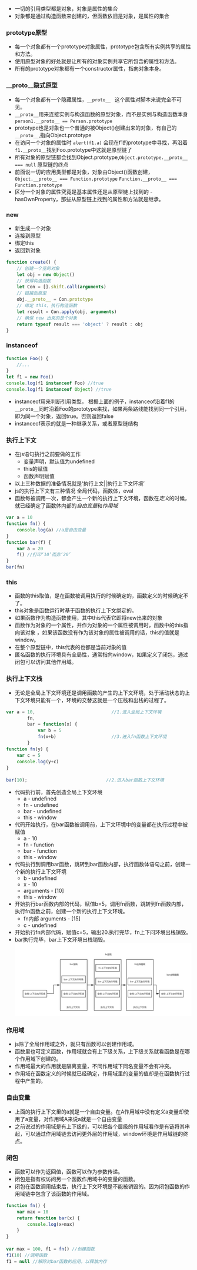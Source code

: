 - 一切的引用类型都是对象，对象是属性的集合
- 对象都是通过构造函数来创建的，但函数依旧是对象，是属性的集合
### prototype原型
- 每一个对象都有一个prototype对象属性，prototype包含所有实例共享的属性和方法。
- 使用原型对象的好处就是让所有的对象实例共享它所包含的属性和方法。
- 所有的prototype对象都有一个constructor属性，指向对象本身。
### __proto__隐式原型
- 每一个对象都有一个隐藏属性，`__proto__ ` 这个属性对脚本来说完全不可见。
- `__proto__`用来连接实例与构造函数的原型对象，而不是实例与构造函数本身 `person1.__proto__ == Person.prototype`
- prototype也是对象也一个普通的被Object()创建出来的对象，有自己的 `__proto__`,指向Object.prototype
- 在访问一个对象的属性时 `alert(f1.a)` 会现在f1的prototype中寻找，再沿着 `f1.__proto__`找到Foo.prototype中这就是原型链了
- 所有对象的原型链都会找到Object.prototype,`Object.prototype.__proto__ === null` 原型链的终点
- 前面说一切的应用类型都是对象，对象由Object()函数创建，`Object.__proto__ === Function.prototype` `Function.__proto__ === Function.prototype`
- 区分一个对象的属性究竟是基本属性还是从原型链上找到的 - hasOwnProperty，那些从原型链上找到的属性和方法就是继承。
### new
- 新生成一个对象
- 连接到原型
- 绑定this
- 返回新对象
```js
function create() {
    // 创建一个空的对象
    let obj = new Object()
    // 获得构造函数
    let Con = [].shift.call(arguments)
    // 链接到原型
    obj.__proto__ = Con.prototype
    // 绑定 this，执行构造函数
    let result = Con.apply(obj, arguments)
    // 确保 new 出来的是个对象
    return typeof result === 'object' ? result : obj
}
```
### instanceof
```js
function Foo() {
    //...
}
let f1 = new Foo()
console.log(f1 instanceof Foo) //true
console.log(f1 instanceof Object) //true
```
- instanceof用来判断引用类型， 根据上面的例子，instanceof沿着f1的 `__proto__`同时沿着Foo的prototype来找，如果两条路线能找到同一个引用，即为同一个对象，返回true。否则返回false
- instanceof表示的就是一种继承关系，或者原型链结构
### 执行上下文

- 在js语句执行之前要做的工作
    - 变量声明，默认值为undefined
    - this的赋值
    - 函数声明赋值
- 以上三种数据的准备情况就是‘执行上文||执行上下文环境’
- js的执行上下文有三种情况 全局代码，函数体，eval  
- 函数每被调用一次，都会产生一个新的执行上下文环境，函数在*定义*的时候，就已经确定了函数体内部的*自由变量*和*作用域*
```js
var a = 10
function fn() {
    console.log(a) //a是自由变量
}
function bar(f) {
    var a = 20 
    f() //打印‘10’而非‘20’
}
bar(fn)
```
### this
- 函数的this取值，是在函数被调用执行的时候确定的，函数定义的时候确定不了。
- this对象是函数运行时基于函数的执行上下文绑定的。
- 如果函数作为构造函数使用，其中this代表它即将new出来的对象
- 函数作为对象的一个属性，并作为对象的一个属性被调用时，函数中的this指向该对象
，如果该函数没有作为该对象的属性被调用的话，this的值就是window。
- 在整个原型链中，this代表的也都是当前对象的值
- 匿名函数的执行环境具有全局性，通常指向window，如果定义了闭包，通过闭包可以访问其他作用域。

### 执行上下文栈
- 无论是全局上下文环境还是调用函数的产生的上下文环境，处于活动状态的上下文环境只能有一个，环境的交替这就是一个压栈和出栈的过程了。
```js
var a = 10,                             //1.进入全局上下文环境
        fn,
        bar = function(x) {
            var b = 5
            fn(x+b)                     //3.进入fn函数上下文环境
        }
function fn(y) {
    var c = 5
    console.log(y+c)
}

bar(10);                              //2.进入bar函数上下文环境
```
- 代码执行前，首先创造全局上下文环境
    - a - undefined
    - fn - undefined
    - bar - undefined
    - this - window
- 代码开始执行，在bar函数被调用前，上下文环境中的变量都在执行过程中被赋值
    - a - 10
    - fn - function
    - bar - function
    - this - window
- 代码执行到调用bar函数，跳转到bar函数内部，执行函数体语句之前，创建一个新的执行上下文环境
    - b - undefined
    - x - 10
    - arguments - [10]
    - this - window
- 开始执行bar函数内部的代码，赋值b=5，调用fn函数，跳转到fn函数内部，执行fn函数之前，创建一个新的执行上下文环境。
    - fn内部 arguments - [15]
    - c - undefined
- 开始执行fn内部代码，赋值c=5，输出20.执行完毕，fn上下问环境出栈销毁。
- bar执行完毕，bar上下文环境出栈销毁。
![img](./执行上下文栈.png)
### 作用域
- js除了全局作用域之外，就只有函数可以创建作用域。
- 函数里也可定义函数，作用域就会有上下级关系，上下级关系就看函数是在哪个作用域下创建的。
- 作用域最大的作用就是隔离变量，不同作用域下同名变量不会有冲突。
- 作用域在函数定义的时候就已经确定，作用域里的变量的值却是在函数执行过程中产生的。
### 自由变量
- 上面的执行上下文里的a就是一个自由变量。在A作用域中没有定义a变量却使用了a变量，对作用域A来说a就是一个自由变量
- 之前说过的作用域是有上下级的，可以把各个层级的作用域看作是有链将其串起，可以通过作用域链去访问更外层的作用域，window环境是作用域链的终点。
### 闭包
- 函数可以作为返回值，函数可以作为参数传递。
- 闭包是指有权访问另一个函数作用域中的变量的函数。
- 闭包在函数调用结束后，执行上下文环境是不能被销毁的。因为闭包函数的作用域链中包含了该函数的作用域。
```js
function fn() {
    var max = 10
    return function bar(x) {
        console.log(x+max)
    }
}

var max = 100, f1 = fn() //创建函数
f1(10) //调用函数
f1 = null //解除对bar函数的应用，以释放内存
```